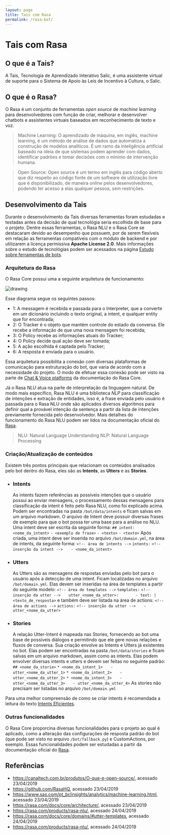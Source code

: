 ```yaml
---
layout: page
title: Tais com Rasa
permalink: /rasa-bot/
---
```


# Tais com Rasa
## O que é a Tais?
A Tais, Tecnologia de Aprendizado Interativo Salic, é uma assistente virtual de suporte para o Sistema de Apoio às Leis de Incentivo à Cultura, o Salic.

## O que é o Rasa?
O Rasa é um conjunto de ferramentas _open source_ de _machine learning_ para desenvolvedores com função de criar, melhorar e desenvolver chatbots e assistentes virtuais baseados em reconhecimento de texto e voz.

> Machine Learning: O aprendizado de máquina, em inglês, machine learning, é um método de análise de dados que automatiza a construção de modelos analíticos. É um ramo da inteligência artificial baseado na ideia de que sistemas podem aprender com dados, identificar padrões e tomar decisões com o mínimo de intervenção humana.

> Open Source: Open source é um termo em inglês para código aberto que diz respeito ao código fonte de um software de utilização livre que é disponibilizado, de maneira online pelos desenvolvedores, podendo ter acesso a elas qualquer pessoa, sem restrições.

## Desenvolvimento da Tais
Durante o desenvolvimento da Tais diversas ferramentas foram estudadas e testadas antes da decisão de qual tecnológia seria escolhida de base para o projeto. Dentre essas ferramentas, o Rasa NLU e o Rasa Core se destacaram devido ao desempenho que possuem, por de serem flexíveis em relação as ferramentas compatíveis com o módulo de backend e por utilizarem a licença permissiva **Apache License 2.0**.
Mais informações sobre o estudo de tecnológias podem ser acessados na página [Estudo sobre ferramentas de bots](https://github.com/lappis-unb/tais/wiki/Estudo-sobre-ferramentas-de-bots). 

### Arquitetura do Rasa
O Rasa Core possui uma a seguinte arquitetura de funcionamento:

<img src="https://i.imgur.com/i8T1Z76.png" alt="drawing"/>

Esse diagrama segue os seguintes passos:
* 1: A messagem é recebida e passada para o Interpreter, que a converte em um dicionário incluindo o texto original, a intent, e qualquer entity que for encontrada;
* 2: O Tracker é o objeto que mantém controle do estado da conversa. Ele recebe a informação de que uma nova mensagem foi recebida;
* 3: O Policy recebe as informações atuais do Tracker;
* 4: O Policy decide qual ação deve ser tomada;
* 5: A ação escolhida é captada pelo Tracker;
* 6: A resposta é enviada para o usuário.

Essa arquitetura possibilita a conexão com diversas plataformas de comunicação para estruturação do bot, que varia de acordo com a necessidade do projeto. O modo de efetuar essa conexão pode ser visto na parte de [Chat & Voice platforms](https://rasa.com/docs/core/connectors/) da documentação do Rasa Core.

Já o Rasa _NLU_ atua na parte de interpretação da linguagem natural. De modo mais específico, Rasa NLU é uma biblioteca _NLP_ para classificação de intenções e extração de entidades, isso é, a frase enviada pelo usuário é passada para o Rasa NLU onde são aplicados diversos algoritmos para definir qual a provável intenção da sentença a partir da lista de intenções previamente fornecida pelo desenvolvedor.
Mais detalhes do funcionamento do Rasa NLU podem ser lidos na documentação oficial do [Rasa](https://rasa.com/docs/nlu/).

> NLU: Natural Language Understanding
> NLP: Natural Language Processing 

### Criação/Atualização de conteúdos
Existem três pontos principais que relacionam os conteúdos analisados pelo bot dentro do Rasa, eles são as **Intents**, as **Utters** e as  **Stories**.

* ### Intents
	As intents fazem referências as possíveis intenções que o usuário possui ao enviar mensagens, o processamento dessas mensagens para classificação da intent é feito pelo Rasa NLU, como foi explicado acima. Podem ser encontradas na pasta `/bot/data/intents` e ficam salvas em um arquivo markdown. O arquivo de Intent deve possuir diversas frases de exemplo para que o bot possa ter uma base para a análise no NLU.
    Uma intent deve ser escrita da seguinte forma:
    `## intent:<nome_da_intent>`
	`- <exemplo de frase>`
	`- <texto>`
    `- <texto>`
	Após criada, uma intent deve ser inserida no arquivo `/bot/domain.yml`, na área de intents, da seguinte forma:
	`<!-- área de intents -->`
	`intents:`
	`<!-- inserção da intent -->`
	`	- <nome_da_intent>`

* ### Utters
	As Utters são as mensagens de respostas enviadas pelo bot para o usuário após a detecção de uma intent. Ficam localizadas no arquivo `/bot/domain.yml`. Elas devem ser inseridas na área de templates a partir do seguinte modelo:
	`<!-- área de templates -->`
	`templates:`
	`<!-- inserção da utter -->`
	`	utter_<nome_da_utter>:`
    `		- text: |`
    `			<texto_de_resposta>`
    e também deve ser listada na área de actions:
    `<!-- área de actions -->`
	`actions:`
	`<!-- inserção da utter -->`
	`	- utter_<nome_da_utter>`

* ### Stories
	A relação Utter-Intent é mapeada nas Stories, fornecendo ao bot uma base de possíveis diálogos e permitindo que ele gere novas relações e fluxos de conversa. Sua criação envolve as Intents e Utters já existentes no bot. Elas podem ser encontradas na pasta `/bot/data/stories` e ficam salvas em um arquivo markdown, assim como as intents. Elas podem envolver diversas intents e utters e devem ser feitas no seguinte padrão:
	`## <nome_da_storie>`
	`* <nome_da_intent_1>`
	`	- utter_<nome_da_utter_1>`
	`* <nome_da_intent_2>`
    `	- utter_<nome_da_utter_2>`
	`* <nome_da_intent_3>`
    `	- utter_<nome_da_utter_3>`
    `	- utter_<nome_da_utter_4>`
    As stories não precisam ser listadas no arquivo `/bot/domain.yml`

Para uma melhor compreensão de como se criar intents é recomendada a leitura do texto [Intents Eficientes](https://github.com/lappis-unb/tais/wiki/Intents-Eficientes).

### Outras funcionalidades
O Rasa Core proporcina diversas funcionalidades para o projeto ao qual é aplicado, como a alteração das configurações de resposta padrão do bot (que pode ser visto no arquivo `/bot/fallback.py`) e CustomActions, por exemplo. Essas funcionalidades podem ser estudadas a partir da documentação oficial do [Rasa](https://rasa.com/docs/core). 

## Referências
* https://canaltech.com.br/produtos/O-que-e-open-source/, acessado 23/04/2019
* https://github.com/RasaHQ, acessado 23/04/2019
* https://www.sas.com/pt_br/insights/analytics/machine-learning.html, acessado 23/04/2019
* https://rasa.com/docs/core/architecture/, acessado 23/04/2019
* https://rasa.com/products/rasa-nlu/, acessado 24/04/2019
* https://rasa.com/docs/core/domains/#utter-templates, acessado 24/04/2019
* https://rasa.com/products/rasa-nlu/, acessado 24/04/2019

<!-- 
## O que é o RASA

## Lexicos
* **Intent:** Possíveis frases que um usuário enviariam para falar sobre um determinado tópico. Servem de base para o treinamento de análise de linguagem natural do chatbot, que as manipula para reconhecer frases não listadas.
* **Utter:** Ação de resposta do bot após uma intent ser acionada. É a resposta do bot para o usuário após receber uma mensagem.
* **Storie:** Local onde se determina qual Utter se relaciona com qual Intent. Também serve para explicitar possíveis fluxos de conversa que o bot terá.

## Como funciona intents, Utters e Stories

Intents e Stories podem ser encontradas na pasta bot/data, ondem ficam listadas em suas respectivas pastas, já as Utters ficam listadas no arquivo domain.yml, encontrado na pasta bot.
Para gerar mais conteúdo para o chatbot é necessário criar uma nova Intent, gerar exemplos de frases do usuário, em seguida criar a Utter de resposta para essa Intent e por fim criar uma Storie que relacione as duas. Todas Utter, Intents e Stories devem ser listada no arquivo domain.yml. -->

<!-- Explicar o funcionamento da Tais com Rasa -->


